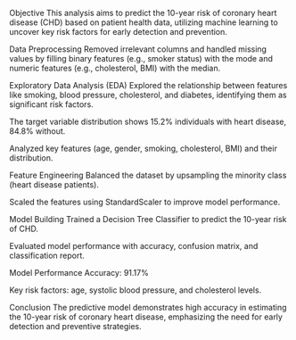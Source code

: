 Objective
This analysis aims to predict the 10-year risk of coronary heart disease (CHD) based on patient health data, utilizing machine learning to uncover key risk factors for early detection and prevention.

Data Preprocessing
Removed irrelevant columns and handled missing values by filling binary features (e.g., smoker status) with the mode and numeric features (e.g., cholesterol, BMI) with the median.

Exploratory Data Analysis (EDA)
Explored the relationship between features like smoking, blood pressure, cholesterol, and diabetes, identifying them as significant risk factors.

The target variable distribution shows 15.2% individuals with heart disease, 84.8% without.

Analyzed key features (age, gender, smoking, cholesterol, BMI) and their distribution.

Feature Engineering
Balanced the dataset by upsampling the minority class (heart disease patients).

Scaled the features using StandardScaler to improve model performance.

Model Building
Trained a Decision Tree Classifier to predict the 10-year risk of CHD.

Evaluated model performance with accuracy, confusion matrix, and classification report.

Model Performance
Accuracy: 91.17%

Key risk factors: age, systolic blood pressure, and cholesterol levels.

Conclusion
The predictive model demonstrates high accuracy in estimating the 10-year risk of coronary heart disease, emphasizing the need for early detection and preventive strategies.
